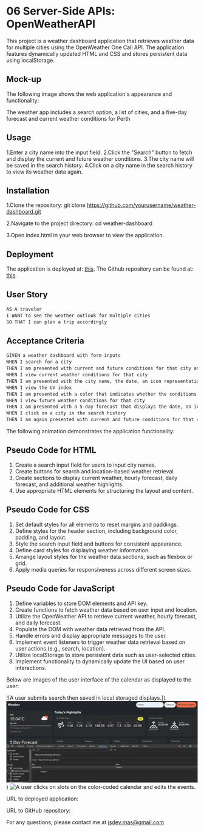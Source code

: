 # 06 Server-Side APIs: OpenWeatherAPI

This project is a weather dashboard application that retrieves weather data for multiple cities using the OpenWeather One Call API. The application features dynamically updated HTML and CSS and stores persistent data using localStorage.

## Mock-up

The following image shows the web application's appearance and functionality:

The weather app includes a search option, a list of cities, and a five-day forecast and current weather conditions for Perth

## Usage

1.Enter a city name into the input field.
2.Click the "Search" button to fetch and display the current and future weather conditions.
3.The city name will be saved in the search history.
4.Click on a city name in the search history to view its weather data again.

## Installation

1.Clone the repository:
git clone https://github.com/yourusername/weather-dashboard.git

2.Navigate to the project directory:
cd weather-dashboard

3.Open index.html in your web browser to view the application.

## Deployment

The application is deployed at: [this](https://brxwnsugxr.github.io//).
The Github repository can be found at: [this](https://brxwnsugxr.github.io//).

## User Story

```md
AS A traveler
I WANT to see the weather outlook for multiple cities
SO THAT I can plan a trip accordingly
```

## Acceptance Criteria

```md
GIVEN a weather dashboard with form inputs
WHEN I search for a city
THEN I am presented with current and future conditions for that city and that city is added to the search history
WHEN I view current weather conditions for that city
THEN I am presented with the city name, the date, an icon representation of weather conditions, the temperature, the humidity, the wind speed, and the UV index
WHEN I view the UV index
THEN I am presented with a color that indicates whether the conditions are favorable, moderate, or severe
WHEN I view future weather conditions for that city
THEN I am presented with a 5-day forecast that displays the date, an icon representation of weather conditions, the temperature, the wind speed, and the humidity
WHEN I click on a city in the search history
THEN I am again presented with current and future conditions for that city
```

The following animation demonstrates the application functionality:

## Pseudo Code for HTML

1. Create a search input field for users to input city names.
2. Create buttons for search and location-based weather retrieval.
3. Create sections to display current weather, hourly forecast, daily forecast, and additional weather highlights.
4. Use appropriate HTML elements for structuring the layout and content.


## Pseudo Code for CSS

1. Set default styles for all elements to reset margins and paddings.
2. Define styles for the header section, including background color, padding, and layout.
3. Style the search input field and buttons for consistent appearance.
4. Define card styles for displaying weather information.
5. Arrange layout styles for the weather data sections, such as flexbox or grid.
6. Apply media queries for responsiveness across different screen sizes.


## Pseudo Code for JavaScript

1. Define variables to store DOM elements and API key.
2. Create functions to fetch weather data based on user input and location.
3. Utilize the OpenWeather API to retrieve current weather, hourly forecast, and daily forecast.
4. Populate the DOM with weather data retrieved from the API.
5. Handle errors and display appropriate messages to the user.
6. Implement event listeners to trigger weather data retrieval based on user actions (e.g., search, location).
7. Utilize localStorage to store persistent data such as user-selected cities.
8. Implement functionality to dynamically update the UI based on user interactions.


Below are images of the user interface of the calendar as displayed to the user:

![A user submits search then saved in local storaged displays.](.![alt text](image.png))
![A user clicks on slots on the color-coded calendar and edits the events.](./img/workday_scheduler_screenshot2.png)

URL to deployed application:

URL to GitHub repository:

For any questions, please contact me at jsdev.mas@gmail.com

